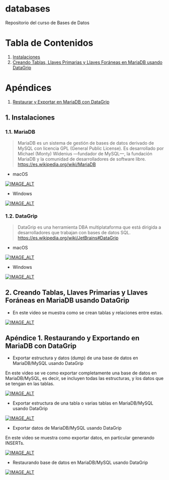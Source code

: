# databases
Repositorio del curso de Bases de Datos

# Tabla de Contenidos
1. [Instalaciones](#instalaciones)
2. [Creando Tablas, Llaves Primarias y Llaves Foráneas en MariaDB usando DataGrip](#tablas)

# Apéndices
1. [Restaurar y Exportar en MariaDB con DataGrip](#dumps)

## 1. Instalaciones <a name="instalaciones"></a>
### 1.1. MariaDB

> MariaDB es un sistema de gestión de bases de datos derivado de MySQL con licencia GPL (General Public License). Es desarrollado por Michael (Monty) Widenius —fundador de MySQL—, la fundación MariaDB y la comunidad de desarrolladores de software libre.
https://es.wikipedia.org/wiki/MariaDB

- macOS

[![IMAGE_ALT](https://img.youtube.com/vi/djglAAiugmI/0.jpg)](https://www.youtube.com/watch?v=djglAAiugmI)

- Windows

[![IMAGE_ALT](https://img.youtube.com/vi/8Qt83xKwfb0/0.jpg)](https://www.youtube.com/watch?v=8Qt83xKwfb0)

### 1.2. DataGrip

> DataGrip es una herramienta DBA multiplataforma que está dirigida a desarrolladores que trabajan con bases de datos SQL.
https://es.wikipedia.org/wiki/JetBrains#DataGrip

- macOS

[![IMAGE_ALT](https://img.youtube.com/vi/-BqSxF-izrU/0.jpg)](https://www.youtube.com/watch?v=-BqSxF-izrU)

- Windows

[![IMAGE_ALT](https://img.youtube.com/vi/zQXqXtxcSwA/0.jpg)](https://www.youtube.com/watch?v=zQXqXtxcSwA)

## 2. Creando Tablas, Llaves Primarias y Llaves Foráneas en MariaDB usando DataGrip <a name="tablas"></a>

- En este video se muestra como se crean tablas y relaciones entre estas.

[![IMAGE_ALT](https://img.youtube.com/vi/21GzK3uI1UM/0.jpg)](https://youtu.be/21GzK3uI1UM)

## Apéndice 1. Restaurando y Exportando en MariaDB con DataGrip<a name="dumps"></a>

- Exportar estructura y datos (dump) de una base de datos en MariaDB/MySQL usando DataGrip

En este video se ve como exportar completamente una base de datos en MariaDB/MySQL, es decir, se incluyen todas las estructuras, y los datos que se tengan en las tablas.

[![IMAGE_ALT](https://img.youtube.com/vi/ixIOIHXhfJ0/0.jpg)](https://youtu.be/ixIOIHXhfJ0)

- Exportar estructura de una tabla o varias tablas en MariaDB/MySQL usando DataGrip

[![IMAGE_ALT](https://img.youtube.com/vi/Eib51fDfdFU/0.jpg)](https://youtu.be/Eib51fDfdFU)

- Exportar datos de MariaDB/MySQL usando DataGrip

En este video se muestra como exportar datos, en particular generando INSERTs.

[![IMAGE_ALT](https://img.youtube.com/vi/Nv9-qITIgpQ/0.jpg)](https://youtu.be/Nv9-qITIgpQ)

-  Restaurando base de datos en MariaDB/MySQL usando DataGrip 

[![IMAGE_ALT](https://img.youtube.com/vi/bzQPVh_Rbn4/0.jpg)](https://youtu.be/bzQPVh_Rbn4)


